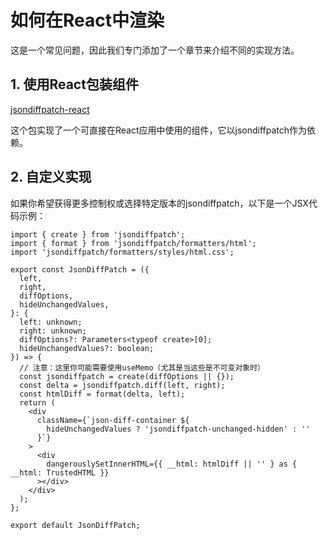 # 如何在React中渲染

这是一个常见问题，因此我们专门添加了一个章节来介绍不同的实现方法。

## 1. 使用React包装组件

[jsondiffpatch-react](https://github.com/bluepeter/jsondiffpatch-react)

这个包实现了一个可直接在React应用中使用的组件，它以jsondiffpatch作为依赖。

## 2. 自定义实现

如果你希望获得更多控制权或选择特定版本的jsondiffpatch，以下是一个JSX代码示例：

```tsx
import { create } from 'jsondiffpatch';
import { format } from 'jsondiffpatch/formatters/html';
import 'jsondiffpatch/formatters/styles/html.css';

export const JsonDiffPatch = ({
  left,
  right,
  diffOptions,
  hideUnchangedValues,
}: {
  left: unknown;
  right: unknown;
  diffOptions?: Parameters<typeof create>[0];
  hideUnchangedValues?: boolean;
}) => {
  // 注意：这里你可能需要使用useMemo（尤其是当这些是不可变对象时）
  const jsondiffpatch = create(diffOptions || {});
  const delta = jsondiffpatch.diff(left, right);
  const htmlDiff = format(delta, left);
  return (
    <div
      className={`json-diff-container ${
        hideUnchangedValues ? 'jsondiffpatch-unchanged-hidden' : ''
      }`}
    >
      <div
        dangerouslySetInnerHTML={{ __html: htmlDiff || '' } as { __html: TrustedHTML }}
      ></div>
    </div>
  );
};

export default JsonDiffPatch;
```
